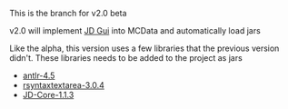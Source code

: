 This is the branch for v2.0 beta

v2.0 will implement [JD Gui](https://github.com/java-decompiler/jd-gui) into MCData and automatically load jars

Like the alpha, this version uses a few libraries that the previous version didn't. These libraries needs to be added to the project as jars

- [antlr-4.5](https://www.antlr.org/download/antlr-4.5-complete.jar)
- [rsyntaxtextarea-3.0.4](https://jar-download.com/artifacts/com.fifesoft/rsyntaxtextarea/3.0.4/source-code)
- [JD-Core-1.1.3](https://github.com/java-decompiler/jd-core/releases/download/v1.1.3/jd-core-1.1.3.jar)